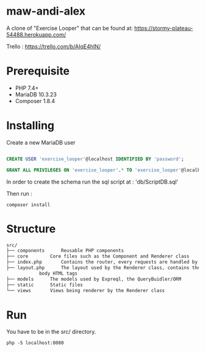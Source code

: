 # maw-andi-alex
A clone of "Exercise Looper" that can be found at: https://stormy-plateau-54488.herokuapp.com/

Trello : https://trello.com/b/AIqE4hIN/

# Prerequisite

- PHP 7.4+
- MariaDB 10.3.23
- Composer 1.8.4 

# Installing

Create a new MariaDB user

```sql

CREATE USER 'exercise_looper'@localhost IDENTIFIED BY 'password';

GRANT ALL PRIVILEGES ON 'exercise_looper'.* TO 'exercise_looper'@localhost IDENTIFIED BY 'password';

```

In order to create the schema run the sql script at : 'db/ScriptDB.sql'

Then run :

`composer install`

# Structure

```sh
src/
├── components	    Reusable PHP components
├── core	    Core files such as the Component and Renderer class
├── index.php 	    Contains the router, every requests are handled by this file
├── layout.php	    The layout used by the Renderer class, contains the head and
		    body HTML tags
├── models	    The models used by Expreql, the QueryBuidler/ORM
├── static	    Static files
└── views	    Views being renderer by the Renderer class

```

# Run 

You have to be in the src/ directory.

`php -S localhost:8080`
